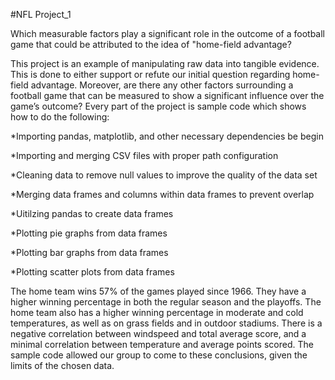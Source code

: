 

#NFL Project_1

Which measurable factors play a significant role in the outcome of a football game that could be attributed to the idea of "home-field advantage? 

This project is an example of manipulating raw data into tangible evidence.  This is done to either support or refute our initial question regarding home-field advantage. Moreover, are there any other factors surrounding a football game that can be measured to show a significant influence over the game’s outcome? Every part of the project is sample code which shows how to do the following:

*Importing pandas, matplotlib, and other necessary dependencies be begin

*Importing and merging CSV files with proper path configuration

*Cleaning data to remove null values to improve the quality of the data set

*Merging data frames and columns within data frames to prevent overlap

*Uitilzing pandas to create data frames 

*Plotting pie graphs from data frames

*Plotting bar graphs from data frames

*Plotting scatter plots from data frames


The home team wins 57% of the games played since 1966. They have a higher winning percentage in both the regular season and the playoffs. The home team also has a higher winning percentage in moderate and cold temperatures, as well as on grass fields and in outdoor stadiums. There is a negative correlation between windspeed and total average score, and a minimal correlation between temperature and average points scored. The sample code allowed our group to come to these conclusions, given the limits of the chosen data. 

